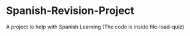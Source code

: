 # Spanish-Revision-Project

A project to help with Spanish Learning
(The code is inside file-load-quiz)
